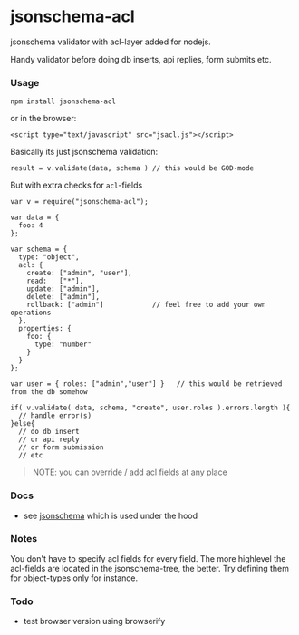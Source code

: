 jsonschema-acl
==============
jsonschema validator with acl-layer added for nodejs.

Handy validator before doing db inserts, api replies, form submits etc.

### Usage 

    npm install jsonschema-acl

or in the browser:
    
    <script type="text/javascript" src="jsacl.js"></script>

Basically its just jsonschema validation:

    result = v.validate(data, schema ) // this would be GOD-mode

But with extra checks for `acl`-fields

    var v = require("jsonschema-acl");
  
    var data = {
      foo: 4
    };
  
    var schema = {
      type: "object",
      acl: {
        create: ["admin", "user"],
        read:   ["*"],
        update: ["admin"],
        delete: ["admin"],
        rollback: ["admin"]            // feel free to add your own operations
      },
      properties: {
        foo: {
          type: "number"
        }
      }
    };
  
    var user = { roles: ["admin","user"] }   // this would be retrieved from the db somehow 
   
    if( v.validate( data, schema, "create", user.roles ).errors.length ){
      // handle error(s) 
    }else{
      // do db insert 
      // or api reply 
      // or form submission 
      // etc

> NOTE: you can override / add acl fields at any place

### Docs 

* see [jsonschema](https://www.npmjs.com/jsonschema) which is used under the hood

### Notes

You don't have to specify acl fields for every field.
The more highlevel the acl-fields are located in the jsonschema-tree, the better.
Try defining them for object-types only for instance.

### Todo 

* test browser version using browserify
